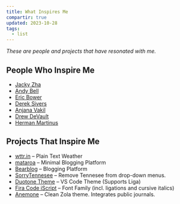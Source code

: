 ```yaml
---
title: What Inspires Me
compartir: true
updated: 2023-10-28
tags:
  - list
---
```



_These are people and projects that have resonated with me._

## People Who Inspire Me

* [Jacky Zha](https://github.com/jackyzha0?tab=repositories)
* [Andy Bell](https://andy-bell.co.uk/)
* [Eric Bower](https://erock.prose.sh/)
* [Derek Sivers](https://sive.rs/)
* [Anjana Vakil](https://anjana.dev/)
* [Drew DeVault](https://drewdevault.com/)
* [Herman Martinus](https://herman.bearblog.dev/)

## Projects That Inspire Me

* [wttr.in](https://github.com/chubin/wttr.in) – Plain Text Weather
* [mataroa](https://github.com/mataroa-blog/mataroa) – Minimal Blogging Platform
* [Bearblog](https://github.com/HermanMartinus/bearblog) – Blogging Platform
* [SorryTennesee](https://github.com/vpicone/SorryTennesee) – Remove Tennesee from drop-down menus.
* [Duotone Theme](https://github.com/Hussseinkizz/duotone-theme-v2-official) – VS Code Theme (Supports Liga)
* [Fira Code iScript](https://github.com/kencrocken/FiraCodeiScript) – Font Family (incl. ligations and cursive italics)
* [Anemone](https://github.com/Speyll/anemone) – Clean Zola theme. Integrates public journals.
